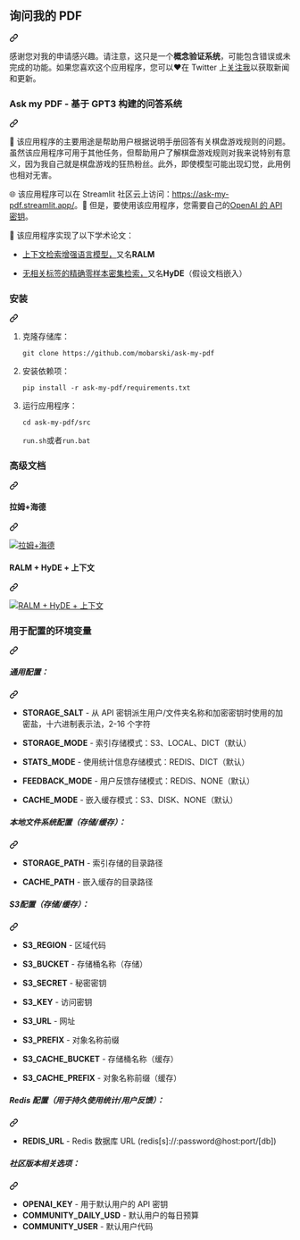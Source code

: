 <div class="Box-sc-g0xbh4-0 bJMeLZ js-snippet-clipboard-copy-unpositioned" data-hpc="true"><article class="markdown-body entry-content container-lg" itemprop="text"><div class="markdown-heading" dir="auto"><h1 tabindex="-1" class="heading-element" dir="auto"><font style="vertical-align: inherit;"><font style="vertical-align: inherit;">询问我的 PDF</font></font></h1><a id="user-content-ask-my-pdf" class="anchor" aria-label="永久链接：询问我的 PDF" href="#ask-my-pdf"><svg class="octicon octicon-link" viewBox="0 0 16 16" version="1.1" width="16" height="16" aria-hidden="true"><path d="m7.775 3.275 1.25-1.25a3.5 3.5 0 1 1 4.95 4.95l-2.5 2.5a3.5 3.5 0 0 1-4.95 0 .751.751 0 0 1 .018-1.042.751.751 0 0 1 1.042-.018 1.998 1.998 0 0 0 2.83 0l2.5-2.5a2.002 2.002 0 0 0-2.83-2.83l-1.25 1.25a.751.751 0 0 1-1.042-.018.751.751 0 0 1-.018-1.042Zm-4.69 9.64a1.998 1.998 0 0 0 2.83 0l1.25-1.25a.751.751 0 0 1 1.042.018.751.751 0 0 1 .018 1.042l-1.25 1.25a3.5 3.5 0 1 1-4.95-4.95l2.5-2.5a3.5 3.5 0 0 1 4.95 0 .751.751 0 0 1-.018 1.042.751.751 0 0 1-1.042.018 1.998 1.998 0 0 0-2.83 0l-2.5 2.5a1.998 1.998 0 0 0 0 2.83Z"></path></svg></a></div>
<p dir="auto"><font style="vertical-align: inherit;"><font style="vertical-align: inherit;">感谢您对我的申请感兴趣。</font><font style="vertical-align: inherit;">请注意，这只是一个</font></font><strong><font style="vertical-align: inherit;"><font style="vertical-align: inherit;">概念验证系统</font></font></strong><font style="vertical-align: inherit;"><font style="vertical-align: inherit;">，可能包含错误或未完成的功能。</font><font style="vertical-align: inherit;">如果您喜欢这个应用程序，您可以❤️在 Twitter 上</font></font><a href="https://twitter.com/KerbalFPV" rel="nofollow"><font style="vertical-align: inherit;"><font style="vertical-align: inherit;">关注我</font></font></a><font style="vertical-align: inherit;"><font style="vertical-align: inherit;">以获取新闻和更新。</font></font></p>
<div class="markdown-heading" dir="auto"><h3 tabindex="-1" class="heading-element" dir="auto"><font style="vertical-align: inherit;"><font style="vertical-align: inherit;">Ask my PDF - 基于 GPT3 构建的问答系统</font></font></h3><a id="user-content-ask-my-pdf---question-answering-system-built-on-top-of-gpt3" class="anchor" aria-label="永久链接：Ask my PDF - 基于 GPT3 构建的问答系统" href="#ask-my-pdf---question-answering-system-built-on-top-of-gpt3"><svg class="octicon octicon-link" viewBox="0 0 16 16" version="1.1" width="16" height="16" aria-hidden="true"><path d="m7.775 3.275 1.25-1.25a3.5 3.5 0 1 1 4.95 4.95l-2.5 2.5a3.5 3.5 0 0 1-4.95 0 .751.751 0 0 1 .018-1.042.751.751 0 0 1 1.042-.018 1.998 1.998 0 0 0 2.83 0l2.5-2.5a2.002 2.002 0 0 0-2.83-2.83l-1.25 1.25a.751.751 0 0 1-1.042-.018.751.751 0 0 1-.018-1.042Zm-4.69 9.64a1.998 1.998 0 0 0 2.83 0l1.25-1.25a.751.751 0 0 1 1.042.018.751.751 0 0 1 .018 1.042l-1.25 1.25a3.5 3.5 0 1 1-4.95-4.95l2.5-2.5a3.5 3.5 0 0 1 4.95 0 .751.751 0 0 1-.018 1.042.751.751 0 0 1-1.042.018 1.998 1.998 0 0 0-2.83 0l-2.5 2.5a1.998 1.998 0 0 0 0 2.83Z"></path></svg></a></div>
<p dir="auto"><font style="vertical-align: inherit;"><font style="vertical-align: inherit;">🎲 该应用程序的主要用途是帮助用户根据说明手册回答有关棋盘游戏规则的问题。</font><font style="vertical-align: inherit;">虽然该应用程序可用于其他任务，但帮助用户了解棋盘游戏规则对我来说特别有意义，因为我自己就是棋盘游戏的狂热粉丝。</font><font style="vertical-align: inherit;">此外，即使模型可能出现幻觉，此用例也相对无害。</font></font></p>
<p dir="auto"><font style="vertical-align: inherit;"><font style="vertical-align: inherit;">🌐 该应用程序可以在 Streamlit 社区云上访问：</font></font><a href="https://ask-my-pdf.streamlit.app/" rel="nofollow"><font style="vertical-align: inherit;"><font style="vertical-align: inherit;">https://ask-my-pdf.streamlit.app/</font></font></a><font style="vertical-align: inherit;"><font style="vertical-align: inherit;">。</font><font style="vertical-align: inherit;">🔑 但是，要使用该应用程序，您需要自己的</font></font><a href="https://platform.openai.com/account/api-keys" rel="nofollow"><font style="vertical-align: inherit;"><font style="vertical-align: inherit;">OpenAI 的 API 密钥</font></font></a><font style="vertical-align: inherit;"><font style="vertical-align: inherit;">。</font></font></p>
<p dir="auto"><font style="vertical-align: inherit;"><font style="vertical-align: inherit;">📄 该应用程序实现了以下学术论文：</font></font></p>
<ul dir="auto">
<li>
<p dir="auto"><a href="https://arxiv.org/abs/2302.00083" rel="nofollow"><font style="vertical-align: inherit;"><font style="vertical-align: inherit;">上下文检索增强语言模型，</font></font></a><font style="vertical-align: inherit;"><font style="vertical-align: inherit;">又名</font></font><strong><font style="vertical-align: inherit;"><font style="vertical-align: inherit;">RALM</font></font></strong></p>
</li>
<li>
<p dir="auto"><a href="https://arxiv.org/abs/2212.10496" rel="nofollow"><font style="vertical-align: inherit;"><font style="vertical-align: inherit;">无相关标签的精确零样本密集检索，</font></font></a><font style="vertical-align: inherit;"><font style="vertical-align: inherit;">又名</font></font><strong><font style="vertical-align: inherit;"><font style="vertical-align: inherit;">HyDE</font></font></strong><font style="vertical-align: inherit;"><font style="vertical-align: inherit;">（假设文档嵌入）</font></font></p>
</li>
</ul>
<div class="markdown-heading" dir="auto"><h3 tabindex="-1" class="heading-element" dir="auto"><font style="vertical-align: inherit;"><font style="vertical-align: inherit;">安装</font></font></h3><a id="user-content-installation" class="anchor" aria-label="永久链接：安装" href="#installation"><svg class="octicon octicon-link" viewBox="0 0 16 16" version="1.1" width="16" height="16" aria-hidden="true"><path d="m7.775 3.275 1.25-1.25a3.5 3.5 0 1 1 4.95 4.95l-2.5 2.5a3.5 3.5 0 0 1-4.95 0 .751.751 0 0 1 .018-1.042.751.751 0 0 1 1.042-.018 1.998 1.998 0 0 0 2.83 0l2.5-2.5a2.002 2.002 0 0 0-2.83-2.83l-1.25 1.25a.751.751 0 0 1-1.042-.018.751.751 0 0 1-.018-1.042Zm-4.69 9.64a1.998 1.998 0 0 0 2.83 0l1.25-1.25a.751.751 0 0 1 1.042.018.751.751 0 0 1 .018 1.042l-1.25 1.25a3.5 3.5 0 1 1-4.95-4.95l2.5-2.5a3.5 3.5 0 0 1 4.95 0 .751.751 0 0 1-.018 1.042.751.751 0 0 1-1.042.018 1.998 1.998 0 0 0-2.83 0l-2.5 2.5a1.998 1.998 0 0 0 0 2.83Z"></path></svg></a></div>
<ol dir="auto">
<li>
<p dir="auto"><font style="vertical-align: inherit;"><font style="vertical-align: inherit;">克隆存储库：</font></font></p>
<p dir="auto"><code>git clone https://github.com/mobarski/ask-my-pdf</code></p>
</li>
<li>
<p dir="auto"><font style="vertical-align: inherit;"><font style="vertical-align: inherit;">安装依赖项：</font></font></p>
<p dir="auto"><code>pip install -r ask-my-pdf/requirements.txt</code></p>
</li>
<li>
<p dir="auto"><font style="vertical-align: inherit;"><font style="vertical-align: inherit;">运行应用程序：</font></font></p>
<p dir="auto"><code>cd ask-my-pdf/src</code></p>
<p dir="auto"><code>run.sh</code><font style="vertical-align: inherit;"><font style="vertical-align: inherit;">或者</font></font><code>run.bat</code></p>
</li>
</ol>
<div class="markdown-heading" dir="auto"><h3 tabindex="-1" class="heading-element" dir="auto"><font style="vertical-align: inherit;"><font style="vertical-align: inherit;">高级文档</font></font></h3><a id="user-content-high-level-documentation" class="anchor" aria-label="永久链接：高级文档" href="#high-level-documentation"><svg class="octicon octicon-link" viewBox="0 0 16 16" version="1.1" width="16" height="16" aria-hidden="true"><path d="m7.775 3.275 1.25-1.25a3.5 3.5 0 1 1 4.95 4.95l-2.5 2.5a3.5 3.5 0 0 1-4.95 0 .751.751 0 0 1 .018-1.042.751.751 0 0 1 1.042-.018 1.998 1.998 0 0 0 2.83 0l2.5-2.5a2.002 2.002 0 0 0-2.83-2.83l-1.25 1.25a.751.751 0 0 1-1.042-.018.751.751 0 0 1-.018-1.042Zm-4.69 9.64a1.998 1.998 0 0 0 2.83 0l1.25-1.25a.751.751 0 0 1 1.042.018.751.751 0 0 1 .018 1.042l-1.25 1.25a3.5 3.5 0 1 1-4.95-4.95l2.5-2.5a3.5 3.5 0 0 1 4.95 0 .751.751 0 0 1-.018 1.042.751.751 0 0 1-1.042.018 1.998 1.998 0 0 0-2.83 0l-2.5 2.5a1.998 1.998 0 0 0 0 2.83Z"></path></svg></a></div>
<div class="markdown-heading" dir="auto"><h4 tabindex="-1" class="heading-element" dir="auto"><font style="vertical-align: inherit;"><font style="vertical-align: inherit;">拉姆+海德</font></font></h4><a id="user-content-ralm--hyde" class="anchor" aria-label="永久链接：RALM + HyDE" href="#ralm--hyde"><svg class="octicon octicon-link" viewBox="0 0 16 16" version="1.1" width="16" height="16" aria-hidden="true"><path d="m7.775 3.275 1.25-1.25a3.5 3.5 0 1 1 4.95 4.95l-2.5 2.5a3.5 3.5 0 0 1-4.95 0 .751.751 0 0 1 .018-1.042.751.751 0 0 1 1.042-.018 1.998 1.998 0 0 0 2.83 0l2.5-2.5a2.002 2.002 0 0 0-2.83-2.83l-1.25 1.25a.751.751 0 0 1-1.042-.018.751.751 0 0 1-.018-1.042Zm-4.69 9.64a1.998 1.998 0 0 0 2.83 0l1.25-1.25a.751.751 0 0 1 1.042.018.751.751 0 0 1 .018 1.042l-1.25 1.25a3.5 3.5 0 1 1-4.95-4.95l2.5-2.5a3.5 3.5 0 0 1 4.95 0 .751.751 0 0 1-.018 1.042.751.751 0 0 1-1.042.018 1.998 1.998 0 0 0-2.83 0l-2.5 2.5a1.998 1.998 0 0 0 0 2.83Z"></path></svg></a></div>
<p dir="auto"><a target="_blank" rel="noopener noreferrer" href="https://github.com/mobarski/ask-my-pdf/blob/main/docs/ralm_hyde.jpg"><img src="https://github.com/mobarski/ask-my-pdf/raw/main/docs/ralm_hyde.jpg" alt="拉姆+海德" style="max-width: 100%;"></a></p>
<div class="markdown-heading" dir="auto"><h4 tabindex="-1" class="heading-element" dir="auto"><font style="vertical-align: inherit;"><font style="vertical-align: inherit;">RALM + HyDE + 上下文</font></font></h4><a id="user-content-ralm--hyde--context" class="anchor" aria-label="永久链接：RALM + HyDE + 上下文" href="#ralm--hyde--context"><svg class="octicon octicon-link" viewBox="0 0 16 16" version="1.1" width="16" height="16" aria-hidden="true"><path d="m7.775 3.275 1.25-1.25a3.5 3.5 0 1 1 4.95 4.95l-2.5 2.5a3.5 3.5 0 0 1-4.95 0 .751.751 0 0 1 .018-1.042.751.751 0 0 1 1.042-.018 1.998 1.998 0 0 0 2.83 0l2.5-2.5a2.002 2.002 0 0 0-2.83-2.83l-1.25 1.25a.751.751 0 0 1-1.042-.018.751.751 0 0 1-.018-1.042Zm-4.69 9.64a1.998 1.998 0 0 0 2.83 0l1.25-1.25a.751.751 0 0 1 1.042.018.751.751 0 0 1 .018 1.042l-1.25 1.25a3.5 3.5 0 1 1-4.95-4.95l2.5-2.5a3.5 3.5 0 0 1 4.95 0 .751.751 0 0 1-.018 1.042.751.751 0 0 1-1.042.018 1.998 1.998 0 0 0-2.83 0l-2.5 2.5a1.998 1.998 0 0 0 0 2.83Z"></path></svg></a></div>
<p dir="auto"><a target="_blank" rel="noopener noreferrer" href="https://github.com/mobarski/ask-my-pdf/blob/main/docs/ralm_hyde_wc.jpg"><img src="https://github.com/mobarski/ask-my-pdf/raw/main/docs/ralm_hyde_wc.jpg" alt="RALM + HyDE + 上下文" style="max-width: 100%;"></a></p>
<div class="markdown-heading" dir="auto"><h3 tabindex="-1" class="heading-element" dir="auto"><font style="vertical-align: inherit;"><font style="vertical-align: inherit;">用于配置的环境变量</font></font></h3><a id="user-content-environment-variables-used-for-configuration" class="anchor" aria-label="永久链接：用于配置的环境变量" href="#environment-variables-used-for-configuration"><svg class="octicon octicon-link" viewBox="0 0 16 16" version="1.1" width="16" height="16" aria-hidden="true"><path d="m7.775 3.275 1.25-1.25a3.5 3.5 0 1 1 4.95 4.95l-2.5 2.5a3.5 3.5 0 0 1-4.95 0 .751.751 0 0 1 .018-1.042.751.751 0 0 1 1.042-.018 1.998 1.998 0 0 0 2.83 0l2.5-2.5a2.002 2.002 0 0 0-2.83-2.83l-1.25 1.25a.751.751 0 0 1-1.042-.018.751.751 0 0 1-.018-1.042Zm-4.69 9.64a1.998 1.998 0 0 0 2.83 0l1.25-1.25a.751.751 0 0 1 1.042.018.751.751 0 0 1 .018 1.042l-1.25 1.25a3.5 3.5 0 1 1-4.95-4.95l2.5-2.5a3.5 3.5 0 0 1 4.95 0 .751.751 0 0 1-.018 1.042.751.751 0 0 1-1.042.018 1.998 1.998 0 0 0-2.83 0l-2.5 2.5a1.998 1.998 0 0 0 0 2.83Z"></path></svg></a></div>
<div class="markdown-heading" dir="auto"><h5 tabindex="-1" class="heading-element" dir="auto"><font style="vertical-align: inherit;"><font style="vertical-align: inherit;">通用配置：</font></font></h5><a id="user-content-general-configuration" class="anchor" aria-label="固定链接： 常规配置：" href="#general-configuration"><svg class="octicon octicon-link" viewBox="0 0 16 16" version="1.1" width="16" height="16" aria-hidden="true"><path d="m7.775 3.275 1.25-1.25a3.5 3.5 0 1 1 4.95 4.95l-2.5 2.5a3.5 3.5 0 0 1-4.95 0 .751.751 0 0 1 .018-1.042.751.751 0 0 1 1.042-.018 1.998 1.998 0 0 0 2.83 0l2.5-2.5a2.002 2.002 0 0 0-2.83-2.83l-1.25 1.25a.751.751 0 0 1-1.042-.018.751.751 0 0 1-.018-1.042Zm-4.69 9.64a1.998 1.998 0 0 0 2.83 0l1.25-1.25a.751.751 0 0 1 1.042.018.751.751 0 0 1 .018 1.042l-1.25 1.25a3.5 3.5 0 1 1-4.95-4.95l2.5-2.5a3.5 3.5 0 0 1 4.95 0 .751.751 0 0 1-.018 1.042.751.751 0 0 1-1.042.018 1.998 1.998 0 0 0-2.83 0l-2.5 2.5a1.998 1.998 0 0 0 0 2.83Z"></path></svg></a></div>
<ul dir="auto">
<li>
<p dir="auto"><strong><font style="vertical-align: inherit;"><font style="vertical-align: inherit;">STORAGE_SALT</font></font></strong><font style="vertical-align: inherit;"><font style="vertical-align: inherit;"> - 从 API 密钥派生用户/文件夹名称和加密密钥时使用的加密盐，十六进制表示法，2-16 个字符</font></font></p>
</li>
<li>
<p dir="auto"><strong><font style="vertical-align: inherit;"><font style="vertical-align: inherit;">STORAGE_MODE</font></font></strong><font style="vertical-align: inherit;"><font style="vertical-align: inherit;"> - 索引存储模式：S3、LOCAL、DICT（默认）</font></font></p>
</li>
<li>
<p dir="auto"><strong><font style="vertical-align: inherit;"><font style="vertical-align: inherit;">STATS_MODE</font></font></strong><font style="vertical-align: inherit;"><font style="vertical-align: inherit;"> - 使用统计信息存储模式：REDIS、DICT（默认）</font></font></p>
</li>
<li>
<p dir="auto"><strong><font style="vertical-align: inherit;"><font style="vertical-align: inherit;">FEEDBACK_MODE</font></font></strong><font style="vertical-align: inherit;"><font style="vertical-align: inherit;"> - 用户反馈存储模式：REDIS、NONE（默认）</font></font></p>
</li>
<li>
<p dir="auto"><strong><font style="vertical-align: inherit;"><font style="vertical-align: inherit;">CACHE_MODE</font></font></strong><font style="vertical-align: inherit;"><font style="vertical-align: inherit;"> - 嵌入缓存模式：S3、DISK、NONE（默认）</font></font></p>
</li>
</ul>
<div class="markdown-heading" dir="auto"><h5 tabindex="-1" class="heading-element" dir="auto"><font style="vertical-align: inherit;"><font style="vertical-align: inherit;">本地文件系统配置（存储/缓存）：</font></font></h5><a id="user-content-local-filesystem-configuration-storage--cache" class="anchor" aria-label="永久链接：本地文件系统配置（存储/缓存）：" href="#local-filesystem-configuration-storage--cache"><svg class="octicon octicon-link" viewBox="0 0 16 16" version="1.1" width="16" height="16" aria-hidden="true"><path d="m7.775 3.275 1.25-1.25a3.5 3.5 0 1 1 4.95 4.95l-2.5 2.5a3.5 3.5 0 0 1-4.95 0 .751.751 0 0 1 .018-1.042.751.751 0 0 1 1.042-.018 1.998 1.998 0 0 0 2.83 0l2.5-2.5a2.002 2.002 0 0 0-2.83-2.83l-1.25 1.25a.751.751 0 0 1-1.042-.018.751.751 0 0 1-.018-1.042Zm-4.69 9.64a1.998 1.998 0 0 0 2.83 0l1.25-1.25a.751.751 0 0 1 1.042.018.751.751 0 0 1 .018 1.042l-1.25 1.25a3.5 3.5 0 1 1-4.95-4.95l2.5-2.5a3.5 3.5 0 0 1 4.95 0 .751.751 0 0 1-.018 1.042.751.751 0 0 1-1.042.018 1.998 1.998 0 0 0-2.83 0l-2.5 2.5a1.998 1.998 0 0 0 0 2.83Z"></path></svg></a></div>
<ul dir="auto">
<li>
<p dir="auto"><strong><font style="vertical-align: inherit;"><font style="vertical-align: inherit;">STORAGE_PATH</font></font></strong><font style="vertical-align: inherit;"><font style="vertical-align: inherit;"> - 索引存储的目录路径</font></font></p>
</li>
<li>
<p dir="auto"><strong><font style="vertical-align: inherit;"><font style="vertical-align: inherit;">CACHE_PATH</font></font></strong><font style="vertical-align: inherit;"><font style="vertical-align: inherit;"> - 嵌入缓存的目录路径</font></font></p>
</li>
</ul>
<div class="markdown-heading" dir="auto"><h5 tabindex="-1" class="heading-element" dir="auto"><font style="vertical-align: inherit;"><font style="vertical-align: inherit;">S3配置（存储/缓存）：</font></font></h5><a id="user-content-s3-configuration-storage--cache" class="anchor" aria-label="永久链接：S3 配置（存储/缓存）：" href="#s3-configuration-storage--cache"><svg class="octicon octicon-link" viewBox="0 0 16 16" version="1.1" width="16" height="16" aria-hidden="true"><path d="m7.775 3.275 1.25-1.25a3.5 3.5 0 1 1 4.95 4.95l-2.5 2.5a3.5 3.5 0 0 1-4.95 0 .751.751 0 0 1 .018-1.042.751.751 0 0 1 1.042-.018 1.998 1.998 0 0 0 2.83 0l2.5-2.5a2.002 2.002 0 0 0-2.83-2.83l-1.25 1.25a.751.751 0 0 1-1.042-.018.751.751 0 0 1-.018-1.042Zm-4.69 9.64a1.998 1.998 0 0 0 2.83 0l1.25-1.25a.751.751 0 0 1 1.042.018.751.751 0 0 1 .018 1.042l-1.25 1.25a3.5 3.5 0 1 1-4.95-4.95l2.5-2.5a3.5 3.5 0 0 1 4.95 0 .751.751 0 0 1-.018 1.042.751.751 0 0 1-1.042.018 1.998 1.998 0 0 0-2.83 0l-2.5 2.5a1.998 1.998 0 0 0 0 2.83Z"></path></svg></a></div>
<ul dir="auto">
<li>
<p dir="auto"><strong><font style="vertical-align: inherit;"><font style="vertical-align: inherit;">S3_REGION</font></font></strong><font style="vertical-align: inherit;"><font style="vertical-align: inherit;"> - 区域代码</font></font></p>
</li>
<li>
<p dir="auto"><strong><font style="vertical-align: inherit;"><font style="vertical-align: inherit;">S3_BUCKET</font></font></strong><font style="vertical-align: inherit;"><font style="vertical-align: inherit;"> - 存储桶名称（存储）</font></font></p>
</li>
<li>
<p dir="auto"><strong><font style="vertical-align: inherit;"><font style="vertical-align: inherit;">S3_SECRET</font></font></strong><font style="vertical-align: inherit;"><font style="vertical-align: inherit;"> - 秘密密钥</font></font></p>
</li>
<li>
<p dir="auto"><strong><font style="vertical-align: inherit;"><font style="vertical-align: inherit;">S3_KEY</font></font></strong><font style="vertical-align: inherit;"><font style="vertical-align: inherit;"> - 访问密钥</font></font></p>
</li>
<li>
<p dir="auto"><strong><font style="vertical-align: inherit;"><font style="vertical-align: inherit;">S3_URL</font></font></strong><font style="vertical-align: inherit;"><font style="vertical-align: inherit;"> - 网址</font></font></p>
</li>
<li>
<p dir="auto"><strong><font style="vertical-align: inherit;"><font style="vertical-align: inherit;">S3_PREFIX</font></font></strong><font style="vertical-align: inherit;"><font style="vertical-align: inherit;"> - 对象名称前缀</font></font></p>
</li>
<li>
<p dir="auto"><strong><font style="vertical-align: inherit;"><font style="vertical-align: inherit;">S3_CACHE_BUCKET</font></font></strong><font style="vertical-align: inherit;"><font style="vertical-align: inherit;"> - 存储桶名称（缓存）</font></font></p>
</li>
<li>
<p dir="auto"><strong><font style="vertical-align: inherit;"><font style="vertical-align: inherit;">S3_CACHE_PREFIX</font></font></strong><font style="vertical-align: inherit;"><font style="vertical-align: inherit;"> - 对象名称前缀（缓存）</font></font></p>
</li>
</ul>
<div class="markdown-heading" dir="auto"><h5 tabindex="-1" class="heading-element" dir="auto"><font style="vertical-align: inherit;"><font style="vertical-align: inherit;">Redis 配置（用于持久使用统计/用户反馈）：</font></font></h5><a id="user-content-redis-configuration-for-persistent-usage-statistics--user-feedback" class="anchor" aria-label="永久链接：Redis 配置（用于持久使用统计/用户反馈）：" href="#redis-configuration-for-persistent-usage-statistics--user-feedback"><svg class="octicon octicon-link" viewBox="0 0 16 16" version="1.1" width="16" height="16" aria-hidden="true"><path d="m7.775 3.275 1.25-1.25a3.5 3.5 0 1 1 4.95 4.95l-2.5 2.5a3.5 3.5 0 0 1-4.95 0 .751.751 0 0 1 .018-1.042.751.751 0 0 1 1.042-.018 1.998 1.998 0 0 0 2.83 0l2.5-2.5a2.002 2.002 0 0 0-2.83-2.83l-1.25 1.25a.751.751 0 0 1-1.042-.018.751.751 0 0 1-.018-1.042Zm-4.69 9.64a1.998 1.998 0 0 0 2.83 0l1.25-1.25a.751.751 0 0 1 1.042.018.751.751 0 0 1 .018 1.042l-1.25 1.25a3.5 3.5 0 1 1-4.95-4.95l2.5-2.5a3.5 3.5 0 0 1 4.95 0 .751.751 0 0 1-.018 1.042.751.751 0 0 1-1.042.018 1.998 1.998 0 0 0-2.83 0l-2.5 2.5a1.998 1.998 0 0 0 0 2.83Z"></path></svg></a></div>
<ul dir="auto">
<li><strong><font style="vertical-align: inherit;"><font style="vertical-align: inherit;">REDIS_URL</font></font></strong><font style="vertical-align: inherit;"><font style="vertical-align: inherit;"> - Redis 数据库 URL (redis[s]://:password@host:port/[db])</font></font></li>
</ul>
<div class="markdown-heading" dir="auto"><h5 tabindex="-1" class="heading-element" dir="auto"><font style="vertical-align: inherit;"><font style="vertical-align: inherit;">社区版本相关选项：</font></font></h5><a id="user-content-community-version-related-options" class="anchor" aria-label="永久链接：社区版本相关选项：" href="#community-version-related-options"><svg class="octicon octicon-link" viewBox="0 0 16 16" version="1.1" width="16" height="16" aria-hidden="true"><path d="m7.775 3.275 1.25-1.25a3.5 3.5 0 1 1 4.95 4.95l-2.5 2.5a3.5 3.5 0 0 1-4.95 0 .751.751 0 0 1 .018-1.042.751.751 0 0 1 1.042-.018 1.998 1.998 0 0 0 2.83 0l2.5-2.5a2.002 2.002 0 0 0-2.83-2.83l-1.25 1.25a.751.751 0 0 1-1.042-.018.751.751 0 0 1-.018-1.042Zm-4.69 9.64a1.998 1.998 0 0 0 2.83 0l1.25-1.25a.751.751 0 0 1 1.042.018.751.751 0 0 1 .018 1.042l-1.25 1.25a3.5 3.5 0 1 1-4.95-4.95l2.5-2.5a3.5 3.5 0 0 1 4.95 0 .751.751 0 0 1-.018 1.042.751.751 0 0 1-1.042.018 1.998 1.998 0 0 0-2.83 0l-2.5 2.5a1.998 1.998 0 0 0 0 2.83Z"></path></svg></a></div>
<ul dir="auto">
<li><strong><font style="vertical-align: inherit;"><font style="vertical-align: inherit;">OPENAI_KEY</font></font></strong><font style="vertical-align: inherit;"><font style="vertical-align: inherit;"> - 用于默认用户的 API 密钥</font></font></li>
<li><strong><font style="vertical-align: inherit;"><font style="vertical-align: inherit;">COMMUNITY_DAILY_USD</font></font></strong><font style="vertical-align: inherit;"><font style="vertical-align: inherit;"> - 默认用户的每日预算</font></font></li>
<li><strong><font style="vertical-align: inherit;"><font style="vertical-align: inherit;">COMMUNITY_USER</font></font></strong><font style="vertical-align: inherit;"><font style="vertical-align: inherit;"> - 默认用户代码</font></font></li>
</ul>
</article></div>
